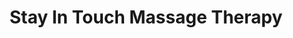 ---
title: "Stay In Touch Massage Therapy"
url: /whitehall/stay-in-touch-massage-therapy/
shop: Massage
---